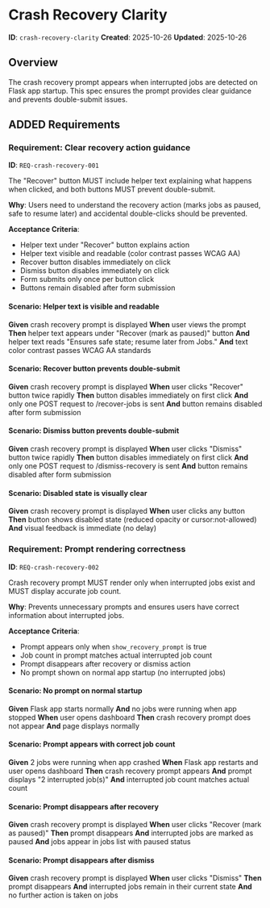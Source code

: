 # Crash Recovery Clarity

**ID**: `crash-recovery-clarity`
**Created**: 2025-10-26
**Updated**: 2025-10-26

## Overview

The crash recovery prompt appears when interrupted jobs are detected on Flask app startup. This spec ensures the prompt provides clear guidance and prevents double-submit issues.

## ADDED Requirements

### Requirement: Clear recovery action guidance

**ID**: `REQ-crash-recovery-001`

The "Recover" button MUST include helper text explaining what happens when clicked, and both buttons MUST prevent double-submit.

**Why**: Users need to understand the recovery action (marks jobs as paused, safe to resume later) and accidental double-clicks should be prevented.

**Acceptance Criteria**:
- Helper text under "Recover" button explains action
- Helper text visible and readable (color contrast passes WCAG AA)
- Recover button disables immediately on click
- Dismiss button disables immediately on click
- Form submits only once per button click
- Buttons remain disabled after form submission

#### Scenario: Helper text is visible and readable

**Given** crash recovery prompt is displayed
**When** user views the prompt
**Then** helper text appears under "Recover (mark as paused)" button
**And** helper text reads "Ensures safe state; resume later from Jobs."
**And** text color contrast passes WCAG AA standards

#### Scenario: Recover button prevents double-submit

**Given** crash recovery prompt is displayed
**When** user clicks "Recover" button twice rapidly
**Then** button disables immediately on first click
**And** only one POST request to /recover-jobs is sent
**And** button remains disabled after form submission

#### Scenario: Dismiss button prevents double-submit

**Given** crash recovery prompt is displayed
**When** user clicks "Dismiss" button twice rapidly
**Then** button disables immediately on first click
**And** only one POST request to /dismiss-recovery is sent
**And** button remains disabled after form submission

#### Scenario: Disabled state is visually clear

**Given** crash recovery prompt is displayed
**When** user clicks any button
**Then** button shows disabled state (reduced opacity or cursor:not-allowed)
**And** visual feedback is immediate (no delay)

### Requirement: Prompt rendering correctness

**ID**: `REQ-crash-recovery-002`

Crash recovery prompt MUST render only when interrupted jobs exist and MUST display accurate job count.

**Why**: Prevents unnecessary prompts and ensures users have correct information about interrupted jobs.

**Acceptance Criteria**:
- Prompt appears only when `show_recovery_prompt` is true
- Job count in prompt matches actual interrupted job count
- Prompt disappears after recovery or dismiss action
- No prompt shown on normal app startup (no interrupted jobs)

#### Scenario: No prompt on normal startup

**Given** Flask app starts normally
**And** no jobs were running when app stopped
**When** user opens dashboard
**Then** crash recovery prompt does not appear
**And** page displays normally

#### Scenario: Prompt appears with correct job count

**Given** 2 jobs were running when app crashed
**When** Flask app restarts and user opens dashboard
**Then** crash recovery prompt appears
**And** prompt displays "2 interrupted job(s)"
**And** interrupted job count matches actual count

#### Scenario: Prompt disappears after recovery

**Given** crash recovery prompt is displayed
**When** user clicks "Recover (mark as paused)"
**Then** prompt disappears
**And** interrupted jobs are marked as paused
**And** jobs appear in jobs list with paused status

#### Scenario: Prompt disappears after dismiss

**Given** crash recovery prompt is displayed
**When** user clicks "Dismiss"
**Then** prompt disappears
**And** interrupted jobs remain in their current state
**And** no further action is taken on jobs
